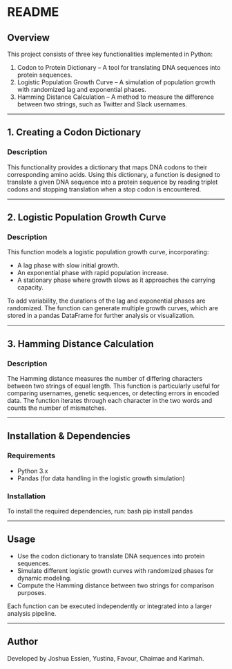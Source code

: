 # README

## Overview
This project consists of three key functionalities implemented in Python:
1. Codon to Protein Dictionary – A tool for translating DNA sequences into protein sequences.
2. Logistic Population Growth Curve – A simulation of population growth with randomized lag and exponential phases.
3. Hamming Distance Calculation – A method to measure the difference between two strings, such as Twitter and Slack usernames.

---

## 1. Creating a Codon Dictionary

### Description
This functionality provides a dictionary that maps DNA codons to their corresponding amino acids. Using this dictionary, a function is designed to translate a given DNA sequence into a protein sequence by reading triplet codons and stopping translation when a stop codon is encountered.

---

## 2. Logistic Population Growth Curve

### Description
This function models a logistic population growth curve, incorporating:
- A lag phase with slow initial growth.
- An exponential phase with rapid population increase.
- A stationary phase where growth slows as it approaches the carrying capacity.

To add variability, the durations of the lag and exponential phases are randomized. The function can generate multiple growth curves, which are stored in a pandas DataFrame for further analysis or visualization.

---

## 3. Hamming Distance Calculation

### Description
The Hamming distance measures the number of differing characters between two strings of equal length. This function is particularly useful for comparing usernames, genetic sequences, or detecting errors in encoded data. The function iterates through each character in the two words and counts the number of mismatches.

---

## Installation & Dependencies
### Requirements
- Python 3.x
- Pandas (for data handling in the logistic growth simulation)

### Installation
To install the required dependencies, run:
bash
pip install pandas


---

## Usage
- Use the codon dictionary to translate DNA sequences into protein sequences.
- Simulate different logistic growth curves with randomized phases for dynamic modeling.
- Compute the Hamming distance between two strings for comparison purposes.

Each function can be executed independently or integrated into a larger analysis pipeline.

---

## Author
Developed by Joshua Essien, Yustina, Favour, Chaimae and Karimah.
